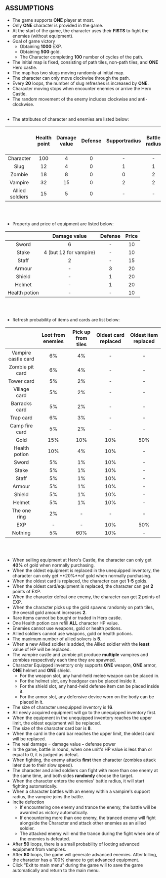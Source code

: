 ## ASSUMPTIONS
*   The game supports **ONE** player at most.
*   Only **ONE** character is provided in the game.
*   At the start of the game, the character uses their **FISTS** to fight the enemies (without equipment).
*   Goal of game victory
    - Obtaining **1000** EXP.
    - Obtaining **500** gold.
    - The Character completing **100** number of cycles of the path.
*   The initial map is fixed, consisting of path tiles, non-path tiles, and **ONE** Hero castle.
*   The map has two slugs moving randomly at initial map.
*   The character can only move clockwise through the path.
*   Every **20** loops, the number of slug refreshes is increased by **ONE**.
*   Character moving stops when encounter enemies or arrive the Hero Castle.
*   The random movement of the enemy includes clockwise and anti-clockwise.
<br/><br/><p>
*	The attributes of character and enemies are listed below:
</p>

|                 | Health point | Damage value | Defense | Supportradius | Battle radius | Gold achieved by defeating | EXP |
| :-------------: | :----------: | :----------: | :-----: | :-----------: | :-----------: | :------------------------: | :-: |
|    Character	  |      100	 |       4	    |    0	  |       -	      |       -	      |               -	           |  -  |
|      Slug       |      12	     |       4	    |    0	  |       1	      |       1	      |               1	           |  2  |
|     Zombie      |      18	     |       8	    |    0	  |       0	      |       2	      |               3	           |  5  |
|     Vampire     |	     32      |       15	    |    0	  |       2	      |       2	      |               5	           |  8  |
| Allied soldiers |	     15	     |       5	    |    0	  |       -	      |       -	      |               -	           |  -  |


<br/><br/><p>
*   Property and price of equipment are listed below:
</p>

|               |      Damage value      | Defense | Price |
| :-----------: | :--------------------: | :-----: | :---: |
|    Sword	    |            6	         |    -	   |   10  |
|    Stake	    | 4 (but 12 for vampire) |    -	   |   10  |
|    Staff	    |            2	         |    -	   |   15  |
|    Armour	    |            -	         |    3	   |   20  |
|    Shield	    |            -	         |    1	   |   20  |
|    Helmet	    |            -	         |    1	   |   20  |
| Health potion |            -	         |    -	   |   10  |

<br/><br/><p>
*	Refresh probability of items and cards are list below:
</p>

|	                  | Loot from enemies | Pick up from tiles | Oldest card replaced |	Oldest item replaced |
| :-----------------: | :---------------: | :----------------: | :------------------: | :------------------: |
| Vampire castle card |	        6%	      |         4%         |	       -          |	          -          |
|   Zombie pit card   |	        6%	      |         4%         |	       -	      |	          -	         |
|     Tower card      |	        5%	      |         2%         |	       -	      |	          -	         |
|    Village card     |		    5%		  |         2%         |	       -		  |	          -	         |
|    Barracks card    |		    5%	      |         2%         |	       -	      |	          -	         |
|      Trap card      |		    6%	      |         3%	       |	       -	      |	          -	         |
|   Camp fire card    |		    5%	      |         2%	       |	       -	      |	          -	         |
|        Gold         |		    15%	      |         10%	       |	       10%	      |	          50%	     |
|    Health potion    |		    10%	      |         4%	       |	       10%	      |	          -	         |
|        Sword        |		    5%     	  |         1%	       |	       10%	      |	          -	         |
|        Stake        |		    5%	      |         1%	       |	       10%	      |	          -	         |
|        Staff 	      | 		5%	      |         1%	       |	       10%	      |	          -	         |
|        Armour       |		    5%	      |         1%	       |	       10%        |	          -	         |
|        Shield       |		    5%	      |         1%	       |	       10%	      |	          -	         |
|        Helmet       |		    5%	      |         1%	       |	       10%	      |	          -	         |
|    The one ring     |		    2%        |         -	       |	       -		  |	          -	         |
|         EXP         |			-	      |         -	       |	       10%	      |	          50%	     |
|        Nothing      |			5%	      |         60%        |	       10%		  |	          -	         |

<br/><br/>
*   When selling equipment at Hero's Castle, the character can only get **40%** of gold when normally purchasing.
*   When the oldest equipment is replaced in the unequipped inventory, the character can only get **20%**of gold when normally purchasing.
*   When the oldest card is replaced, the character can get **1-5** golds.
*	When the oldest card/equipment is replaced, the character can get **2** points of EXP.
*	When the character defeat one enemy, the character can get **2** points of EXP.
*	When the character picks up the gold spawns randomly on path tiles, the overall gold amount increases **2**.
*	Rare items cannot be bought or traded in Hero castle.
*	One Health potion can refill **ALL** character HP value.
*	Enemies cannot use weapons, gold or health potions.
*	Allied soldiers cannot use weapons, gold or health potions.
*	The maximum number of allied solvers is **5**.
*	When a new Allied soldier is added, the Allied soldier with the **least** value of HP will be replaced.
*	The vampire castle and zombie pit produce **multiple** vampires and zombies respectively each time they are spawned.
*	Character Equipped inventory only supports **ONE** weapon, **ONE** armor, **ONE** helmet and **ONE** shield.
    - For the weapon slot, any hand-held melee weapon can be placed in.
    - For the helmet slot, any headgear can be placed inside it.
    - For the shield slot, any hand-held defense item can be placed inside it.
    - For the armor slot, any defensive device worn on the body can be placed in it.
*	The size of character unequipped inventory is **16**.
*	All newly acquired equipment will go to the unequipped inventory first.
*	When the equipment in the unequipped inventory reaches the upper limit, the oldest equipment will be replaced.
*	The size of the character card bar is **8**.
*	When the card in the card bar reaches the upper limit, the oldest card will be replaced.
*	The real damage = damage value **-** defense power
*   In the game, battle in round, when one unit's HP value is less than or equal to 0, it is judged as defeat.
*	When fighting, the enemy attacks **first** then character (zombies attack later due to their slow speed).
*   The character and alied soldiers can fight with more than one enemy at the same time, and both sides **randomly** choose the target.
*	When the character enters the enemies' battle radius, it will start fighting automatically.
*	When a character battles with an enemy within a vampire's support radius, the vampire joins the battle.
*	Incite defection
    - If encountering one enemy and trance the enemy, the battle will be awarded as victory automatically.
    - If encountering more than one enemy, the tranced enemy will fight alongside the Character and attack other enemies as an allied soldier. 
    - The attacked enemy will end the trance during the fight when one of the enemies is defeated.
*	After **50** loops, there is a small probability of looting advanced equipment from vampires.
*	After **80** loops, the game will generate advanced enemies. After killing, the character has a 100% chance to get advanced equipment.
*	Click "Exit to main menu" during the game will to save the game automatically and return to the main menu.
